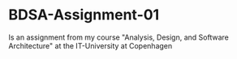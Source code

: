 # BDSA-Assignment-01
Is an assignment from my course "Analysis, Design, and Software Architecture" at the IT-University at Copenhagen
